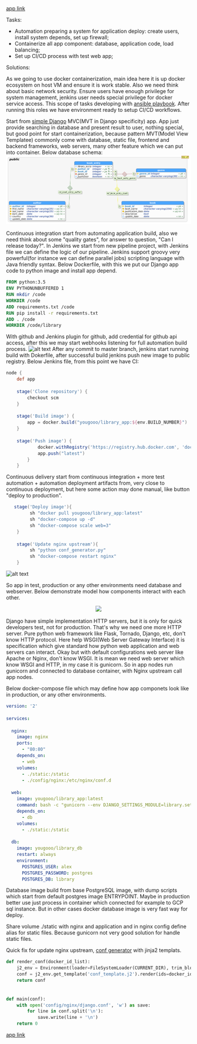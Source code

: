 [app link](http://35.198.91.243/)

Tasks:
- Automation preparing a system for  application deploy: create users,  install system depends, set up firewall; 
- Containerize all app component: database, application code, load balancing; 
- Set up CI/CD process with test web app; 

Solutions:

As we going to use docker containerization, main idea here it is up docker ecosystem on host VM and ensure it is work stable.
Also we need think about basic network security. Ensure users have enough privilege for system management, jenkins user
needs special privilege for docker service access. This scope of tasks developing with [ansible playbook](https://github.com/yougooo/ansible). After running this roles we have environment ready to setup CI/CD workflows. 

Start from [simple Django](https://github.com/yougooo/app_deploy/tree/master/library/books_storage) MVC(MVT in Django specificity) app. App just provide searching  in database and present result to user, nothing special, but good point for start containerization, because pattern MVT(Model View Templatee) commonly come with database, static file, frontend and backend frameworks, web servers, many other feature which we can put into container. Below database schema:    
![alt text](https://github.com/yougooo/epam_training/blob/master/Python/final_project/database/database_schema.png)

Continuous integration start from automating application build, also we need think about some "quality gates", for answer to question, "Can I release today?". In Jenkins we start from new pipeline project, with Jenkins file we can define the logic of our pipeline. Jenkins support groovy very powerful(for instance we can define parallel jobs) scripting language with Java friendly syntax. Below Dockerfile, with this we put our Django app code to python image and install app depend. 

```DOCKERFILE
FROM python:3.5
ENV PYTHONUNBUFFERED 1  
RUN mkdir /code
WORKDIR /code
ADD requirements.txt /code
RUN pip install -r requirements.txt
ADD . /code
WORKDIR /code/library
```

With github and Jenkins plugin for github, add credential for github api access, after this we may start webhooks listening for full automation build process.
![alt text](http://makescreen.ru/i/dc4c066dd6f284e60a6bdd187181cf.png)
After any commit to master branch, jenkins start running build with Dokerfile, after successful build jenkins push new image to public registry. Below Jenkins file, from this point we have CI: 

```groovy
node {
    def app
    
    stage('Clone repository') {
        checkout scm
    }

    stage('Build image') {
        app = docker.build("yougooo/library_app:${env.BUILD_NUMBER}")
    }

    stage('Push image') {
            docker.withRegistry('https://registry.hub.docker.com', 'docker-credentials') {
            app.push("latest")
        }
    }
```

Continuous delivery start from continuous integration + more test automation + automation deployment artifacts from, very close to continuous deployment, but here some action may done manual, like button "deploy to production". 

```groovy
   stage('Deploy image'){
         sh "docker pull yougooo/library_app:latest"
         sh "docker-compose up -d"
         sh "docker-compose scale web=3"
    }

    stage('Update nginx upstream'){
         sh "python conf_generator.py"
         sh "docker-compose restart nginx"
    }
```
![alt text](http://makescreen.ru/i/5aa899e4ce9e3c273ff34ad18ee055.png)

So app in test, production or any other environments need database and webserver. Below demonstrate model how components interact with each other. 
<p align="center"><img src =http://makescreen.ru/i/ebc3a8e4b84139b3d924977481dcfb.png /></p>

Django have simple implementation HTTP servers, but it is only for quick developers test, not for production. That's why we need one more HTTP server. Pure python web framework like Flask, Tornado, Django, etc, don't know HTTP protocol. Here help WSGI(Web Server Gateway Interface) it is specification which give standard how python web application and web servers can interact. Okay but with default configurations web server like Apache or Nginx, don't know WSGI. It is mean we need web server which know WSGI and HTTP, in my case it is gunicorn. So in app nodes run gunicorn and connected to database container, with Nginx upstream call app nodes. 

Below docker-compose file which may define how app componets look like in production, or any other environments.

```yml
version: '2'  

services:  
  
  nginx:
    image: nginx
    ports:
      - "80:80"
    depends_on:
      - web
    volumes:
      - ./static:/static
      - ./config/nginx:/etc/nginx/conf.d

  web:
    image: yougooo/library_app:latest 
    command: bash -c "gunicorn --env DJANGO_SETTINGS_MODULE=library.settings.local library.wsgi -b 0.0.0.0:8000"
    depends_on:
      - db
    volumes:
      - ./static:/static

  db:
    image: yougooo/library_db
    restart: always
    environment:
      POSTGRES_USER: alex
      POSTGRES_PASSWORD: postgres
      POSTGRES_DB: library
```
Database image build from base PostgreSQL image, with dump scripts which start from default postgres image ENTRYPOINT. Maybe in production better use just process in container which connected for example to GCP sql instance. But in other cases docker database image is very fast way for deploy. 

Share volume ./static with nginx and application and in nginx config define alias for static files. Because gunicorn not very good solution for handle static files.

Quick fix for update nginx upstream, [conf generator](https://github.com/yougooo/app_deploy/blob/master/conf_generator.py) with jinja2 templats.   

```python
def render_conf(docker_id_list):
    j2_env = Environment(loader=FileSystemLoader(CURRENT_DIR), trim_blocks=True)
    conf = j2_env.get_template('conf_template.j2').render(ids=docker_id_list)
    return conf


def main(conf):
    with open('config/nginx/django.conf', 'w') as save:
        for line in conf.split('\n'):
            save.write(line + '\n')
    return 0
```

[app link](http://35.198.91.243/)

